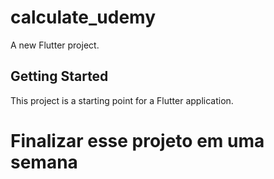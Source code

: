 # calculate_udemy

A new Flutter project.

## Getting Started

This project is a starting point for a Flutter application.

# Finalizar esse projeto em uma semana
